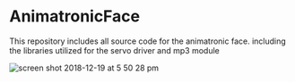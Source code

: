 # AnimatronicFace
This repository includes all source code for the animatronic face. including the libraries utilized for the servo driver and mp3 module

![screen shot 2018-12-19 at 5 50 28 pm](https://user-images.githubusercontent.com/31290912/50257199-cfb6a080-03bf-11e9-95b2-192bb9a036fe.png)
